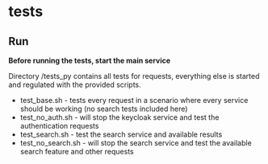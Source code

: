 # tests

## Run

**Before running the tests, start the main service**

Directory /tests_py contains all tests for requests, everything else is started and regulated with the provided scripts.

* test_base.sh - tests every request in a scenario where every service should be working (no search tests included here)
* test_no_auth.sh - will stop the keycloak service and test the authentication requests
* test_search.sh - test the search service and available results
* test_no_search.sh - will stop the search service and test the available search feature and other requests


